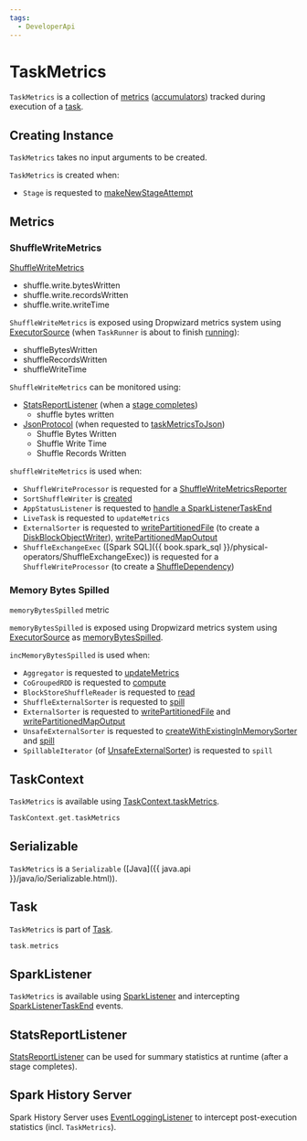 ```yaml
---
tags:
  - DeveloperApi
---
```


# TaskMetrics

`TaskMetrics` is a collection of [metrics](#metrics) ([accumulators](../accumulators/index.md)) tracked during execution of a [task](#Task).

## Creating Instance

`TaskMetrics` takes no input arguments to be created.

`TaskMetrics` is created when:

* `Stage` is requested to [makeNewStageAttempt](../scheduler/Stage.md#makeNewStageAttempt)

## Metrics

### <span id="shuffleWriteMetrics"> ShuffleWriteMetrics

[ShuffleWriteMetrics](ShuffleWriteMetrics.md)

* shuffle.write.bytesWritten
* shuffle.write.recordsWritten
* shuffle.write.writeTime

`ShuffleWriteMetrics` is exposed using Dropwizard metrics system using [ExecutorSource](ExecutorSource.md) (when `TaskRunner` is about to finish [running](TaskRunner.md#run)):

* shuffleBytesWritten
* shuffleRecordsWritten
* shuffleWriteTime

`ShuffleWriteMetrics` can be monitored using:

* [StatsReportListener](../StatsReportListener.md) (when a [stage completes](../StatsReportListener.md#onStageCompleted))
    * shuffle bytes written
* [JsonProtocol](../history-server/JsonProtocol.md) (when requested to [taskMetricsToJson](../history-server/JsonProtocol.md#taskMetricsToJson))
    * Shuffle Bytes Written
    * Shuffle Write Time
    * Shuffle Records Written

`shuffleWriteMetrics` is used when:

* `ShuffleWriteProcessor` is requested for a [ShuffleWriteMetricsReporter](../shuffle/ShuffleWriteProcessor.md#createMetricsReporter)
* `SortShuffleWriter` is [created](../shuffle/SortShuffleWriter.md#writeMetrics)
* `AppStatusListener` is requested to [handle a SparkListenerTaskEnd](../status/AppStatusListener.md#onTaskEnd)
* `LiveTask` is requested to `updateMetrics`
* `ExternalSorter` is requested to [writePartitionedFile](../shuffle/ExternalSorter.md#writePartitionedFile) (to create a [DiskBlockObjectWriter](../storage/DiskBlockObjectWriter.md#writeMetrics)), [writePartitionedMapOutput](../shuffle/ExternalSorter.md#writePartitionedMapOutput)
* `ShuffleExchangeExec` ([Spark SQL]({{ book.spark_sql }}/physical-operators/ShuffleExchangeExec)) is requested for a `ShuffleWriteProcessor` (to create a [ShuffleDependency](../rdd/ShuffleDependency.md#shuffleWriterProcessor))

### <span id="_memoryBytesSpilled"><span id="memoryBytesSpilled"><span id="incMemoryBytesSpilled"><span id="MEMORY_BYTES_SPILLED"> Memory Bytes Spilled

`memoryBytesSpilled` metric

`memoryBytesSpilled` is exposed using Dropwizard metrics system using [ExecutorSource](ExecutorSource.md) as [memoryBytesSpilled](ExecutorSource.md#METRIC_MEMORY_BYTES_SPILLED).

`incMemoryBytesSpilled` is used when:

* `Aggregator` is requested to [updateMetrics](../rdd/Aggregator.md#updateMetrics)
* `CoGroupedRDD` is requested to [compute](../rdd/CoGroupedRDD.md#compute)
* `BlockStoreShuffleReader` is requested to [read](../shuffle/BlockStoreShuffleReader.md#read)
* `ShuffleExternalSorter` is requested to [spill](../shuffle/ShuffleExternalSorter.md#spill)
* `ExternalSorter` is requested to [writePartitionedFile](../shuffle/ExternalSorter.md#writePartitionedFile) and [writePartitionedMapOutput](../shuffle/ExternalSorter.md#writePartitionedMapOutput)
* `UnsafeExternalSorter` is requested to [createWithExistingInMemorySorter](../memory/UnsafeExternalSorter.md#createWithExistingInMemorySorter) and [spill](../memory/UnsafeExternalSorter.md#spill)
* `SpillableIterator` (of [UnsafeExternalSorter](../memory/UnsafeExternalSorter.md)) is requested to `spill`

## <span id="TaskContext"> TaskContext

`TaskMetrics` is available using [TaskContext.taskMetrics](../scheduler/TaskContext.md#taskMetrics).

```scala
TaskContext.get.taskMetrics
```

## <span id="Serializable"> Serializable

`TaskMetrics` is a `Serializable` ([Java]({{ java.api }}/java/io/Serializable.html)).

## <span id="Task"> Task

`TaskMetrics` is part of [Task](../scheduler/Task.md#metrics).

```scala
task.metrics
```

## <span id="SparkListener"> SparkListener

`TaskMetrics` is available using [SparkListener](../SparkListener.md) and intercepting [SparkListenerTaskEnd](../SparkListenerTaskEnd.md) events.

## <span id="StatsReportListener"> StatsReportListener

[StatsReportListener](../StatsReportListener.md) can be used for summary statistics at runtime (after a stage completes).

## Spark History Server

Spark History Server uses [EventLoggingListener](../history-server/EventLoggingListener.md) to intercept post-execution statistics (incl. `TaskMetrics`).
